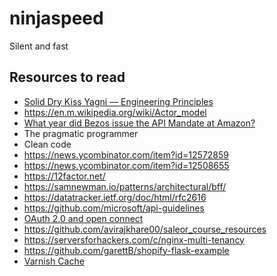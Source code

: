 # ninjaspeed
Silent and fast

## Resources to read

 - [Solid Dry Kiss Yagni — Engineering Principles](https://link.medium.com/VFnG9ln74gb)
 - https://en.m.wikipedia.org/wiki/Actor_model
 - [What year did Bezos issue the API Mandate at Amazon?](https://link.medium.com/N27J4TOB4gb)
 - The pragmatic programmer
 - Clean code
 - https://news.ycombinator.com/item?id=12572859
 - https://news.ycombinator.com/item?id=12508655
 - https://12factor.net/
 - https://samnewman.io/patterns/architectural/bff/
 - https://datatracker.ietf.org/doc/html/rfc2616
 - https://github.com/microsoft/api-guidelines
 - [OAuth 2.0 and open connect](https://youtu.be/996OiexHze0)
 - https://github.com/avirajkhare00/saleor_course_resources
 - https://serversforhackers.com/c/nginx-multi-tenancy
 - https://github.com/garettB/shopify-flask-example
 - [Varnish Cache](https://varnish-cache.org/intro/index.html#intro)